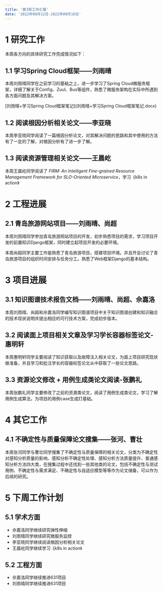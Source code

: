```yaml
---
title: '第3周工作汇报'
date: '2022年09月12日-2022年09月16日'
---
```


<!-- 只允许使用一级标题和二级标题 -->

# 1 研究工作

本周各方向的具体研究工作完成情况如下：

## 1.1 学习Spring Cloud框架——刘雨晴

本周刘雨晴同学在之前学习的基础之上，进一步学习了Spring Cloud微服务框架，详细了解关于Config、Zuul、Bus等组件，熟悉了微服务架构在实际中所遇到各方面问题及其解决方案。

<!-- 注意该超链接应该如何使用，不需要进行手动的编号，注意附件名不能有任何的空格 -->
[刘雨晴+学习Spring Cloud框架笔记](刘雨晴+学习Spring Cloud框架笔记.docx)

## 1.2 阅读根因分析相关论文——李亚晓

本周李亚晓同学阅读了一篇根因分析论文，对其解决问题的思路和其中使用的方法有了一定的了解，对根因分析有了进一步了解。

## 1.3 阅读资源管理相关论文——王晨屹

本周王晨屹同学阅读了 *FIRM: An Intelligent Fine-grained Resource Management Framework for SLO-Oriented Microservice*，学习《k8s in action》

# 2 工程进展

## 2.1 青岛旅游网站项目——刘雨晴、尚超

本周刘雨晴同学参加青岛旅游网站项目的开发，初步熟悉项目的需求，学习项目开发的前置知识Django框架，同时建立起项目开发的必要环境。

本周尚超同学主要工作是熟悉了青岛旅游项目，搭建项目环境。并且开会讨论了青岛旅游项目的组织时间安排与任务分工。熟悉了Web框架Django的基本结构。

# 3 项目进展

## 3.1 知识图谱技术报告文档——刘雨晴、尚超、佘嘉洛

本周刘雨晴、尚超和佘嘉洛同学编写知识图谱项目中关于知识图谱创建和知识融合的技术现状说明并提出相应的可行技术方案，完成初步版本。

## 3.2 阅读面上项目相关文章及学习学长容器标签论文-惠明轩

本周惠明轩同学主要阅读了知识获取以及故障注入相关论文，为面上项目研究现状做准备，并且学习和批注学长的容器标签论文从中获取了一些论文思路。


## 3.3 资源论文修改 + 用例生成类论文阅读-张鹏礼

本周张鹏礼同学主要修改了之前的资源类论文，阅读了用例生成类论文，学习了解用例生成算法，为项目的用例case生成打基础。

# 4 其它工作

## 4.1 不确定性与质量保障论文搜集——张河、曹壮

本周张河同学与曹壮同学搜集了不确定性与质量保障的相关论文，分类为不确定性对感知分析质量的影响、感知分析不确定性处理、感知分析方法质量提升、普通感知分析方法四大类，在搜集过程中还找到一些其他类的论文，包括不确定性与测试用例、不确定性与需求满足、不确定性与自适应模型等等作为论文储备，可以作为后续的研究。

# 5 下周工作计划

## 5.1 学术方面

+ 佘嘉洛同学继续研究弹性伸缩
+ 刘雨晴同学继续研究微服务监控
+ 李亚晓同学继续阅读根因分析相关论文
+ 王晨屹同学继续学习《k8s in action》

## 5.2 工程方面

+ 佘嘉洛同学继续推进631项目
+ 刘雨晴同学继续推进631项目
